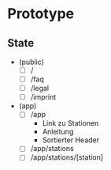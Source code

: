 # Prototype

## State

- (public)
  - [ ] /
  - [ ] /faq
  - [ ] /legal
  - [ ] /imprint
- (app)
  - [ ] /app
    - Link zu Stationen
    - Anleitung
    - Sortierter Header
  - [ ] /app/stations
  - [ ] /app/stations/[station]
